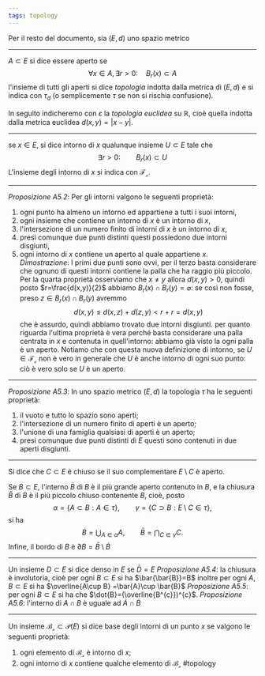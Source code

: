```yaml
---
tags: topology
---
```




Per il resto del documento, sia $(E,d)$ uno spazio metrico

---
$A \subset E$ si dice essere aperto se $$
\forall x \in A,\exists r>0:\quad B_{r}(x)\subset A
$$
l'insieme di tutti gli aperti si dice *topologia* indotta dalla metrica di $(E,d)$ e si indica con $\tau_{d}$ (o semplicemente $\tau$ se non si rischia confusione).

In seguito indicheremo con $\varepsilon$ la *topologia euclidea* su $\mathbb{R}$, cioè quella indotta dalla metrica euclidea $d(x,y)=|x-y|$.

---
se $x \in E$, si dice intorno di $x$ qualunque insieme $U\subset E$ tale che $$
\exists r>0:\qquad B_{r}(x)\subset U
$$
L'insieme degli intorno di $x$ si indica con $\mathcal{F_{x}}$.

---
*Proposizione A5.2*:
Per gli intorni valgono le seguenti proprietà:
1. ogni punto ha almeno un intorno ed appartiene a tutti i suoi intorni,
2. ogni insieme che contiene un intorno di $x$ è un intorno di $x$,
3. l'intersezione di un numero finito di intorni di $x$ è un intorno di $x$,
4. presi comunque due punti distinti questi possiedono due intorni disgiunti,
5. ogni intorno di $x$ contiene un aperto al quale appartiene $x$.
*Dimostrazione*:
I primi due punti sono ovvi, per il terzo basta considerare che ognuno di questi intorni contiene la palla che ha raggio più piccolo. Per la quarta proprietà osserviamo che $x \neq y$ allora $d(x,y)>0$, quindi posto $r=\frac{d(x,y)}{2}$ abbiamo $B_{r}(x)\cap B_{r}(y)=\varnothing$: se così non fosse, preso $z\in B_{r}(x)\cap B_{r}(y)$ avremmo
$$
d(x,y)\leq d(x,z)+d(z,y)<r+r=d(x,y)
$$
che è assurdo, quindi abbiamo trovato due intorni disgiunti. per quanto riguarda l'ultima proprietà è vera perché basta considerare una palla centrata in $x$ e contenuta in quell'intorno: abbiamo già visto la ogni palla è un aperto. Notiamo che con questa nuova definizione di intorno, se $U\in \mathcal{F_{x}}$ non è vero in generale che $U$ è anche intorno di ogni suo punto: ciò è vero solo se $U$ è un aperto.

---
*Proposizione A5.3*:
In uno spazio metrico $(E,d)$ la topologia $\tau$ ha le seguenti proprietà:
1. il vuoto e tutto lo spazio sono aperti;
2. l'intersezione di un numero finito di aperti è un aperto;
3. l'unione di una famiglia qualsiasi di aperti è un aperto;
4. presi comunque due punti distinti di $E$ questi sono contenuti in due aperti disgiunti.

---
Si dice che $C\subset E$ è chiuso se il suo complementare $E\setminus C$ è aperto.

Se $B\subset E$, l'interno $\dot{B}$ di $B$ è il più grande aperto contenuto in $B$, e la chiusura $\bar{B}$ di $B$ è il più piccolo chiuso contenente $B$, cioè, posto $$
\alpha=\left\{ A\subset B:A\in\tau \right\},\qquad \gamma =\left\{ C \supset B:E\setminus C\in\tau\right\},  
$$
si ha $$
\dot{B}=\bigcup_{A\in \alpha}A,\qquad \bar{B}=\bigcap_{C\in\gamma}C.
$$
Infine, il bordo di $B$ è $\partial B=\bar{B}\setminus \dot{B}$

---
Un insieme $D\subset E$ si dice denso in $E$ se $\bar{D}=E$
*Proposizione A5.4*:
la chiusura è involutoria, cioè per ogni $B\subset E$ si ha $\bar{\bar{B}}=B$
inoltre per ogni $A,B \subset E$ si ha $\overline{A\cup B} =\bar{A}\cup \bar{B}$
*Proposizione A5.5*:
per ogni $B\subset E$ si ha che $\dot{B}=(\overline{B^{c}})^{c}$.
*Proposizione A5.6*: l'interno di $A\cap B$ è uguale ad $\dot{A}\cap \dot{B}$

---
Un insieme $\mathcal{B_{x}}\subset \mathcal{P}(E)$ si dice base degli intorni di un punto $x$ se valgono le seguenti proprietà:
1. ogni elemento di $\mathcal{B_{x}}$ è intorno di $x$;
2. ogni intorno di $x$ contiene qualche elemento di $\mathcal{B_{x}}$
#topology 